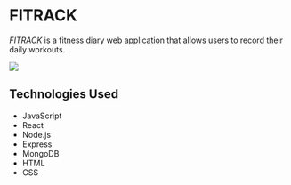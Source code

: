 # FITRACK

*FITRACK* is a fitness diary web application that allows users to record their daily workouts. 

<img src="public/images/fit-homepage.png">

## Technologies Used

- JavaScript
- React
- Node.js
- Express
- MongoDB
- HTML
- CSS


